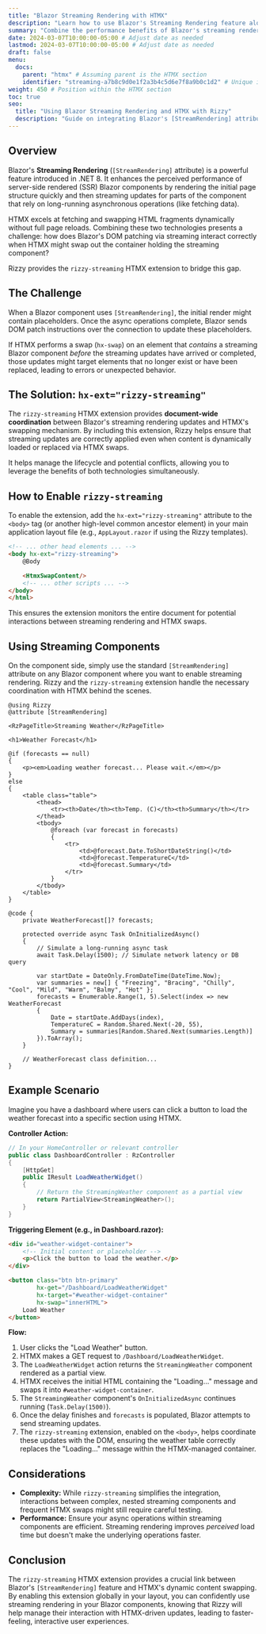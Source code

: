 ```yaml
---
title: "Blazor Streaming Rendering with HTMX"
description: "Learn how to use Blazor's Streaming Rendering feature alongside HTMX swaps using the rizzy-streaming HTMX extension."
summary: "Combine the performance benefits of Blazor's streaming rendering with the dynamic updates of HTMX using Rizzy's dedicated extension."
date: 2024-03-07T10:00:00-05:00 # Adjust date as needed
lastmod: 2024-03-07T10:00:00-05:00 # Adjust date as needed
draft: false
menu:
  docs:
    parent: "htmx" # Assuming parent is the HTMX section
    identifier: "streaming-a7b8c9d0e1f2a3b4c5d6e7f8a9b0c1d2" # Unique identifier
weight: 450 # Position within the HTMX section
toc: true
seo:
  title: "Using Blazor Streaming Rendering and HTMX with Rizzy"
  description: "Guide on integrating Blazor's [StreamRendering] attribute with HTMX partial updates via the rizzy-streaming extension."
---
```


## Overview

Blazor's **Streaming Rendering** (`[StreamRendering]` attribute) is a powerful feature introduced in .NET 8. It enhances the perceived performance of server-side rendered (SSR) Blazor components by rendering the initial page structure quickly and then streaming updates for parts of the component that rely on long-running asynchronous operations (like fetching data).

HTMX excels at fetching and swapping HTML fragments dynamically without full page reloads. Combining these two technologies presents a challenge: how does Blazor's DOM patching via streaming interact correctly when HTMX might swap out the container holding the streaming component?

Rizzy provides the `rizzy-streaming` HTMX extension to bridge this gap.

## The Challenge

When a Blazor component uses `[StreamRendering]`, the initial render might contain placeholders. Once the async operations complete, Blazor sends DOM patch instructions over the connection to update these placeholders.

If HTMX performs a swap (`hx-swap`) on an element that *contains* a streaming Blazor component *before* the streaming updates have arrived or completed, those updates might target elements that no longer exist or have been replaced, leading to errors or unexpected behavior.

## The Solution: `hx-ext="rizzy-streaming"`

The `rizzy-streaming` HTMX extension provides **document-wide coordination** between Blazor's streaming rendering updates and HTMX's swapping mechanism. By including this extension, Rizzy helps ensure that streaming updates are correctly applied even when content is dynamically loaded or replaced via HTMX swaps.

It helps manage the lifecycle and potential conflicts, allowing you to leverage the benefits of both technologies simultaneously.

## How to Enable `rizzy-streaming`

To enable the extension, add the `hx-ext="rizzy-streaming"` attribute to the `<body>` tag (or another high-level common ancestor element) in your main application layout file (e.g., `AppLayout.razor` if using the Rizzy templates).

```html {title="AppLayout.razor" hl_lines=["2"]}
<!-- ... other head elements ... -->
<body hx-ext="rizzy-streaming">
    @Body

    <HtmxSwapContent/>
    <!-- ... other scripts ... -->
</body>
</html>
```

This ensures the extension monitors the entire document for potential interactions between streaming rendering and HTMX swaps.

## Using Streaming Components

On the component side, simply use the standard `[StreamRendering]` attribute on any Blazor component where you want to enable streaming rendering. Rizzy and the `rizzy-streaming` extension handle the necessary coordination with HTMX behind the scenes.

```razor {title="StreamingWeather.razor"}
@using Rizzy
@attribute [StreamRendering]

<RzPageTitle>Streaming Weather</RzPageTitle>

<h1>Weather Forecast</h1>

@if (forecasts == null)
{
    <p><em>Loading weather forecast... Please wait.</em></p>
}
else
{
    <table class="table">
        <thead>
            <tr><th>Date</th><th>Temp. (C)</th><th>Summary</th></tr>
        </thead>
        <tbody>
            @foreach (var forecast in forecasts)
            {
                <tr>
                    <td>@forecast.Date.ToShortDateString()</td>
                    <td>@forecast.TemperatureC</td>
                    <td>@forecast.Summary</td>
                </tr>
            }
        </tbody>
    </table>
}

@code {
    private WeatherForecast[]? forecasts;

    protected override async Task OnInitializedAsync()
    {
        // Simulate a long-running async task
        await Task.Delay(1500); // Simulate network latency or DB query

        var startDate = DateOnly.FromDateTime(DateTime.Now);
        var summaries = new[] { "Freezing", "Bracing", "Chilly", "Cool", "Mild", "Warm", "Balmy", "Hot" };
        forecasts = Enumerable.Range(1, 5).Select(index => new WeatherForecast
        {
            Date = startDate.AddDays(index),
            TemperatureC = Random.Shared.Next(-20, 55),
            Summary = summaries[Random.Shared.Next(summaries.Length)]
        }).ToArray();
    }

    // WeatherForecast class definition...
}
```

## Example Scenario

Imagine you have a dashboard where users can click a button to load the weather forecast into a specific section using HTMX.

**Controller Action:**

```csharp
// In your HomeController or relevant controller
public class DashboardController : RzController
{
    [HttpGet]
    public IResult LoadWeatherWidget()
    {
        // Return the StreamingWeather component as a partial view
        return PartialView<StreamingWeather>();
    }
}
```

**Triggering Element (e.g., in Dashboard.razor):**

```html
<div id="weather-widget-container">
    <!-- Initial content or placeholder -->
    <p>Click the button to load the weather.</p>
</div>

<button class="btn btn-primary"
        hx-get="/Dashboard/LoadWeatherWidget"
        hx-target="#weather-widget-container"
        hx-swap="innerHTML">
    Load Weather
</button>
```

**Flow:**

1.  User clicks the "Load Weather" button.
2.  HTMX makes a GET request to `/Dashboard/LoadWeatherWidget`.
3.  The `LoadWeatherWidget` action returns the `StreamingWeather` component rendered as a partial view.
4.  HTMX receives the initial HTML containing the "Loading..." message and swaps it into `#weather-widget-container`.
5.  The `StreamingWeather` component's `OnInitializedAsync` continues running (`Task.Delay(1500)`).
6.  Once the delay finishes and `forecasts` is populated, Blazor attempts to send streaming updates.
7.  The `rizzy-streaming` extension, enabled on the `<body>`, helps coordinate these updates with the DOM, ensuring the weather table correctly replaces the "Loading..." message within the HTMX-managed container.

## Considerations

*   **Complexity:** While `rizzy-streaming` simplifies the integration, interactions between complex, nested streaming components and frequent HTMX swaps might still require careful testing.
*   **Performance:** Ensure your async operations within streaming components are efficient. Streaming rendering improves *perceived* load time but doesn't make the underlying operations faster.

## Conclusion

The `rizzy-streaming` HTMX extension provides a crucial link between Blazor's `[StreamRendering]` feature and HTMX's dynamic content swapping. By enabling this extension globally in your layout, you can confidently use streaming rendering in your Blazor components, knowing that Rizzy will help manage their interaction with HTMX-driven updates, leading to faster-feeling, interactive user experiences.
